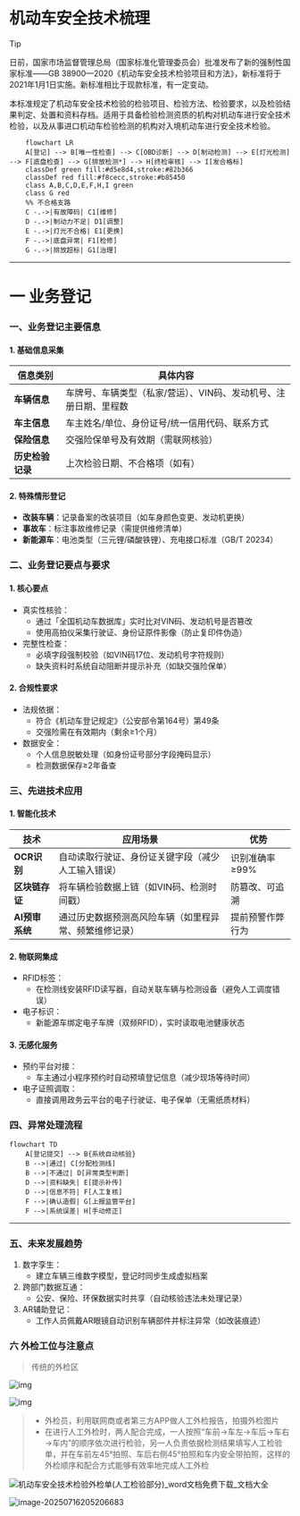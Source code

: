 # 机动车安全技术梳理

> [!TIP]
>
> 日前，国家市场监督管理总局（国家标准化管理委员会）批准发布了新的强制性国家标准——GB 38900—2020《机动车安全技术检验项目和方法》，新标准将于2021年1月1日实施。新标准相比于现款标准，有一定变动。
>
> 本标准规定了机动车安全技术检验的检验项目、检验方法、检验要求，以及检验结果判定、处置和资料存档。适用于具备检验检测资质的机构对机动车进行安全技术检验，以及从事进口机动车检验检测的机构对入境机动车进行安全技术检验。

```mermaid
	flowchart LR
    A[登记] --> B[唯一性检查] --> C[OBD诊断] --> D[制动检测] --> E[灯光检测] --> F[底盘检查] --> G[排放检测*] --> H[终检审核] --> I[发合格标]
    classDef green fill:#d5e8d4,stroke:#82b366
    classDef red fill:#f8cecc,stroke:#b85450
    class A,B,C,D,E,F,H,I green
    class G red
    %% 不合格支路
    C -.->|有故障码| C1[维修]
    D -.->|制动力不足| D1[调整]
    E -.->|灯光不合格| E1[更换]
    F -.->|底盘异常| F1[检修]
    G -.->|排放超标| G1[治理]
```

------

# 一 业务登记

### **一、业务登记主要信息**

#### **1. 基础信息采集**

| **信息类别**     | **具体内容**                                                 |
| ---------------- | ------------------------------------------------------------ |
| **车辆信息**     | 车牌号、车辆类型（私家/营运）、VIN码、发动机号、注册日期、里程数 |
| **车主信息**     | 车主姓名/单位、身份证号/统一信用代码、联系方式               |
| **保险信息**     | 交强险保单号及有效期（需联网核验）                           |
| **历史检验记录** | 上次检验日期、不合格项（如有）                               |

#### **2. 特殊情形登记**

- **改装车辆**：记录备案的改装项目（如车身颜色变更、发动机更换）
- **事故车**：标注事故维修记录（需提供维修清单）
- **新能源车**：电池类型（三元锂/磷酸铁锂）、充电接口标准（GB/T 20234）

### **二、业务登记要点与要求**

#### **1. 核心要点**

- 真实性核验：
  - 通过「全国机动车数据库」实时比对VIN码、发动机号是否篡改
  - 使用高拍仪采集行驶证、身份证原件影像（防止复印件伪造）
- 完整性检查：
  - 必填字段强制校验（如VIN码17位、发动机号字符规则）
  - 缺失资料时系统自动阻断并提示补充（如缺交强险保单）

#### **2. 合规性要求**

- 法规依据：
  - 符合《机动车登记规定》（公安部令第164号）第49条
  - 交强险需在有效期内（剩余≥1个月）
- 数据安全：
  - 个人信息脱敏处理（如身份证号部分字段掩码显示）
  - 检测数据保存≥2年备查

### **三、先进技术应用**

#### **1. 智能化技术**

| **技术**       | **应用场景**                                           | **优势**         |
| -------------- | ------------------------------------------------------ | ---------------- |
| **OCR识别**    | 自动读取行驶证、身份证关键字段（减少人工输入错误）     | 识别准确率≥99%   |
| **区块链存证** | 将车辆检验数据上链（如VIN码、检测时间戳）              | 防篡改、可追溯   |
| **AI预审系统** | 通过历史数据预测高风险车辆（如里程异常、频繁维修记录） | 提前预警作弊行为 |

#### **2. 物联网集成**

- RFID标签：
  - 在检测线安装RFID读写器，自动关联车辆与检测设备（避免人工调度错误）
- 电子标识：
  - 新能源车绑定电子车牌（双频RFID），实时读取电池健康状态

#### **3. 无感化服务**

- 预约平台对接：
  - 车主通过小程序预约时自动预填登记信息（减少现场等待时间）
- 电子证照调取：
  - 直接调用政务云平台的电子行驶证、电子保单（无需纸质材料）

### **四、异常处理流程**

```mermaid
flowchart TD
    A[登记提交] --> B{系统自动核验}
    B -->|通过| C[分配检测线]
    B -->|不通过| D[异常类型判断]
    D -->|资料缺失| E[提示补传]
    D -->|信息不符| F[人工复核]
    F -->|确认造假| G[上报监管平台]
    F -->|系统误差| H[手动修正]
```

------

### **五、未来发展趋势**

1. 数字孪生：
   - 建立车辆三维数字模型，登记时同步生成虚拟档案
2. 跨部门数据互通：
   - 公安、保险、环保数据实时共享（自动核验违法未处理记录）
3. AR辅助登记：
   - 工作人员佩戴AR眼镜自动识别车辆部件并标注异常（如改装痕迹）

### 六 外检工位与注意点

>传统的外检区

![img](images/v2-a0d2e268bf6c2986d4d45171b325bde5_1440w.jpg)

![img](images/v2-435c693d222a3a79548da19f38e54dc3_1440w.jpg)

> - 外检员，利用联网商或者第三方APP做人工外检报告，拍摄外检图片
> - 在进行人工外检时，两人配合完成，一人按照“车前→车左→车后→车右→车内”的顺序依次进行检验，另一人负责依据检测结果填写人工检验单，并在车前左45°拍照、车后右侧45°拍照和车内安全带拍照，这样的外检顺序和配合方式能够有效率地完成人工外检

![机动车安全技术检验外检单(人工检验部分)_word文档免费下载_文档大全](images/OIP-C.vNrsLcju4CJ5a2CSKyWxvQHaJadpr=1.webp)

![image-20250716205206683](images/image-20250716205206683.png)

